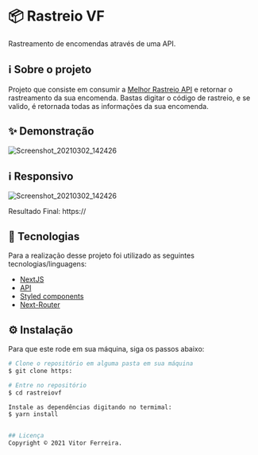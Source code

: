 # 📦 Rastreio VF
Rastreamento de encomendas através de uma API.

## ℹ️ Sobre o projeto 
Projeto que consiste em consumir a [Melhor Rastreio API](https://api.melhorrastreio.com.br/api/) e retornar o rastreamento da sua encomenda.
Bastas digitar o código de rastreio, e se valido, é retornada todas as informações da sua encomenda.  


## ✨ Demonstração
![Screenshot_20210302_142426](https://i.imgur.com/2KwpLw3.png)

## ℹ️ Responsivo
![Screenshot_20210302_142426](https://i.imgur.com/wUkVnpY.png)



Resultado Final: https://




## 📝 Tecnologias 
Para a realização desse projeto foi utilizado as seguintes tecnologias/linguagens: 
- [NextJS](https://nextjs.org/) 
- [API](https://api.melhorrastreio.com.br/api)
- [Styled components](https://styled-components.com)
- [Next-Router](https://nextjs.org/docs/api-reference/next/router)


## ⚙️ Instalação
Para que este rode em sua máquina, siga os passos abaixo:

```bash
# Clone o repositório em alguma pasta em sua máquina
$ git clone https:

# Entre no repositório
$ cd rastreiovf

Instale as dependências digitando no termimal:
$ yarn install


## Licença
Copyright © 2021 Vitor Ferreira.


